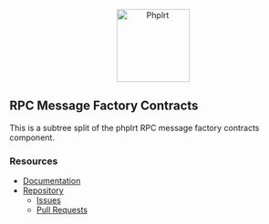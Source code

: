 <p align="center">
    <a href="https://phplrt.org"><img src="https://avatars2.githubusercontent.com/u/49816277?s=128" width="128" alt="Phplrt" /></a>
</p>

## RPC Message Factory Contracts

This is a subtree split of the phplrt RPC message factory contracts component.

### Resources

- [Documentation](https://github.com/phplrt/phplrt/blob/master/README.md)
- [Repository](https://github.com/phplrt/phplrt)
    - [Issues](https://github.com/phplrt/phplrt/issues)
    - [Pull Requests](https://github.com/phplrt/phplrt/pulls)
